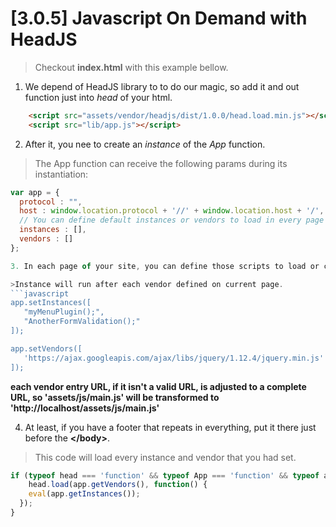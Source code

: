 # [3.0.5] Javascript On Demand with HeadJS

>Checkout **index.html** with this example bellow.

1. We depend of HeadJS library to to do our magic, so add it and out function just into *head* of your html.
```html
	<script src="assets/vendor/headjs/dist/1.0.0/head.load.min.js"></script>
	<script src="lib/app.js"></script>
```

2. After it, you nee to create an *instance* of the *App* function.
>The App function can receive the following params during its instantiation:
```javascript
var app = {
  protocol : "",
  host : window.location.protocol + '//' + window.location.host + '/',
  // You can define default instances or vendors to load in every page filling this next parameters
  instances : [],
  vendors : []
};

3. In each page of your site, you can define those scripts to load or call by instances, like this:

>Instance will run after each vendor defined on current page.
```javascript
app.setInstances([
   "myMenuPlugin();",
   "AnotherFormValidation();"
]);

app.setVendors([
   'https://ajax.googleapis.com/ajax/libs/jquery/1.12.4/jquery.min.js'
]);
```

**each vendor entry URL, if it isn't a valid URL, is adjusted to a complete URL, so 'assets/js/main.js' will be transformed to 'http://localhost/assets/js/main.js'**

4. At least, if you have a footer that repeats in everything, put it there just before the **<\/body>**.
>This code will load every instance and vendor that you had set.

```javascript
if (typeof head === 'function' && typeof App === 'function' && typeof app !== 'undefined') {
    head.load(app.getVendors(), function() {
    eval(app.getInstances());
  });
}
```
